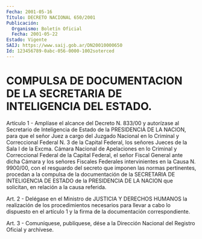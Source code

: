 ```yaml
---
Fecha: 2001-05-16
Título: DECRETO NACIONAL 650/2001
Publicación:
  Organismo: Boletín Oficial
  Fecha: 2001-05-22
Estado: Vigente
SAIJ: https://www.saij.gob.ar/DN20010000650
Id: 123456789-0abc-056-0000-1002soterced
---
```

# COMPULSA DE DOCUMENTACION DE LA SECRETARIA DE INTELIGENCIA DEL ESTADO.

<a id="1"></a>
Artículo 1 - Amplíase el alcance del Decreto N. 833/00 y autorízase al Secretario de Inteligencia de Estado de la PRESIDENCIA DE LA NACION, para que el señor Juez a cargo del Juzgado Nacional en lo Criminal y Correccional  Federal  N. 3 de la Capital Federal, los señores Jueces de la Sala I de la Excma.  Cámara  Nacional de Apelaciones en lo Criminal y Correccional Federal de la Capital Federal, el señor Fiscal General ante dicha Cámara y los señores Fiscales Federales intervinientes en la Causa N. 9900/00, con el resguardo del secreto que imponen las normas pertinentes, procedan a la compulsa de la documentación de la SECRETARIA DE INTELIGENCIA DE ESTADO de la PRESIDENCIA DE LA NACION que solicitan, en relación a la causa referida.

<a id="2"></a>
Art. 2 - Delégase en el Ministro de JUSTICIA Y DERECHOS  HUMANOS la realización de los procedimientos necesarios para llevar a  cabo lo dispuesto  en  el  artículo  1  y  la  firma  de  la documentación correspondiente.

<a id="3"></a>
Art. 3 - Comuníquese, publíquese, dése a la Dirección  Nacional del Registro Oficial y archívese.